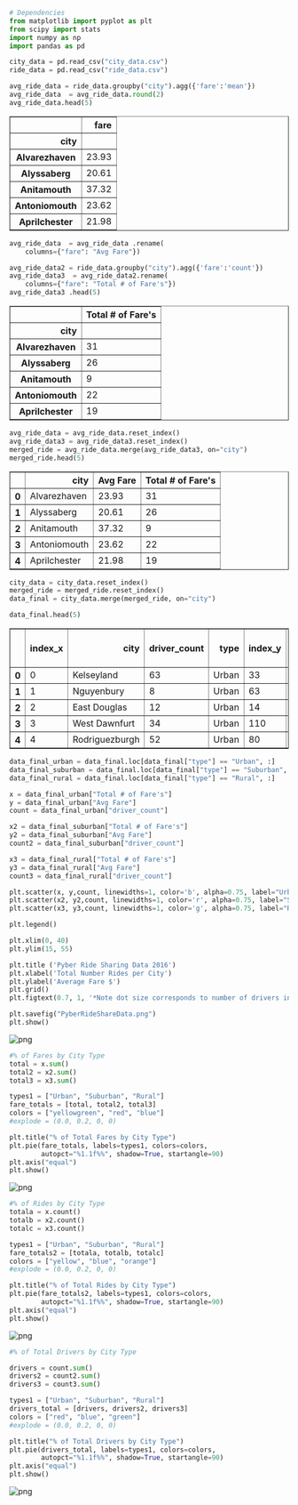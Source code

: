 

```python
# Dependencies
from matplotlib import pyplot as plt
from scipy import stats
import numpy as np
import pandas as pd
```


```python
city_data = pd.read_csv("city_data.csv")
ride_data = pd.read_csv("ride_data.csv")

```


```python
avg_ride_data = ride_data.groupby("city").agg({'fare':'mean'})
avg_ride_data  = avg_ride_data.round(2)
avg_ride_data.head(5)
```




<div>
<style scoped>
    .dataframe tbody tr th:only-of-type {
        vertical-align: middle;
    }

    .dataframe tbody tr th {
        vertical-align: top;
    }

    .dataframe thead th {
        text-align: right;
    }
</style>
<table border="1" class="dataframe">
  <thead>
    <tr style="text-align: right;">
      <th></th>
      <th>fare</th>
    </tr>
    <tr>
      <th>city</th>
      <th></th>
    </tr>
  </thead>
  <tbody>
    <tr>
      <th>Alvarezhaven</th>
      <td>23.93</td>
    </tr>
    <tr>
      <th>Alyssaberg</th>
      <td>20.61</td>
    </tr>
    <tr>
      <th>Anitamouth</th>
      <td>37.32</td>
    </tr>
    <tr>
      <th>Antoniomouth</th>
      <td>23.62</td>
    </tr>
    <tr>
      <th>Aprilchester</th>
      <td>21.98</td>
    </tr>
  </tbody>
</table>
</div>




```python
avg_ride_data  = avg_ride_data .rename(
    columns={"fare": "Avg Fare"})
```


```python
avg_ride_data2 = ride_data.groupby("city").agg({'fare':'count'})
avg_ride_data3  = avg_ride_data2.rename(
    columns={"fare": "Total # of Fare's"})
avg_ride_data3 .head(5)
```




<div>
<style scoped>
    .dataframe tbody tr th:only-of-type {
        vertical-align: middle;
    }

    .dataframe tbody tr th {
        vertical-align: top;
    }

    .dataframe thead th {
        text-align: right;
    }
</style>
<table border="1" class="dataframe">
  <thead>
    <tr style="text-align: right;">
      <th></th>
      <th>Total # of Fare's</th>
    </tr>
    <tr>
      <th>city</th>
      <th></th>
    </tr>
  </thead>
  <tbody>
    <tr>
      <th>Alvarezhaven</th>
      <td>31</td>
    </tr>
    <tr>
      <th>Alyssaberg</th>
      <td>26</td>
    </tr>
    <tr>
      <th>Anitamouth</th>
      <td>9</td>
    </tr>
    <tr>
      <th>Antoniomouth</th>
      <td>22</td>
    </tr>
    <tr>
      <th>Aprilchester</th>
      <td>19</td>
    </tr>
  </tbody>
</table>
</div>




```python
avg_ride_data = avg_ride_data.reset_index()
avg_ride_data3 = avg_ride_data3.reset_index()
merged_ride = avg_ride_data.merge(avg_ride_data3, on="city")
merged_ride.head(5)
```




<div>
<style scoped>
    .dataframe tbody tr th:only-of-type {
        vertical-align: middle;
    }

    .dataframe tbody tr th {
        vertical-align: top;
    }

    .dataframe thead th {
        text-align: right;
    }
</style>
<table border="1" class="dataframe">
  <thead>
    <tr style="text-align: right;">
      <th></th>
      <th>city</th>
      <th>Avg Fare</th>
      <th>Total # of Fare's</th>
    </tr>
  </thead>
  <tbody>
    <tr>
      <th>0</th>
      <td>Alvarezhaven</td>
      <td>23.93</td>
      <td>31</td>
    </tr>
    <tr>
      <th>1</th>
      <td>Alyssaberg</td>
      <td>20.61</td>
      <td>26</td>
    </tr>
    <tr>
      <th>2</th>
      <td>Anitamouth</td>
      <td>37.32</td>
      <td>9</td>
    </tr>
    <tr>
      <th>3</th>
      <td>Antoniomouth</td>
      <td>23.62</td>
      <td>22</td>
    </tr>
    <tr>
      <th>4</th>
      <td>Aprilchester</td>
      <td>21.98</td>
      <td>19</td>
    </tr>
  </tbody>
</table>
</div>




```python
city_data = city_data.reset_index()
merged_ride = merged_ride.reset_index()
data_final = city_data.merge(merged_ride, on="city")

data_final.head(5)
```




<div>
<style scoped>
    .dataframe tbody tr th:only-of-type {
        vertical-align: middle;
    }

    .dataframe tbody tr th {
        vertical-align: top;
    }

    .dataframe thead th {
        text-align: right;
    }
</style>
<table border="1" class="dataframe">
  <thead>
    <tr style="text-align: right;">
      <th></th>
      <th>index_x</th>
      <th>city</th>
      <th>driver_count</th>
      <th>type</th>
      <th>index_y</th>
      <th>Avg Fare</th>
      <th>Total # of Fare's</th>
    </tr>
  </thead>
  <tbody>
    <tr>
      <th>0</th>
      <td>0</td>
      <td>Kelseyland</td>
      <td>63</td>
      <td>Urban</td>
      <td>33</td>
      <td>21.81</td>
      <td>28</td>
    </tr>
    <tr>
      <th>1</th>
      <td>1</td>
      <td>Nguyenbury</td>
      <td>8</td>
      <td>Urban</td>
      <td>63</td>
      <td>25.90</td>
      <td>26</td>
    </tr>
    <tr>
      <th>2</th>
      <td>2</td>
      <td>East Douglas</td>
      <td>12</td>
      <td>Urban</td>
      <td>14</td>
      <td>26.17</td>
      <td>22</td>
    </tr>
    <tr>
      <th>3</th>
      <td>3</td>
      <td>West Dawnfurt</td>
      <td>34</td>
      <td>Urban</td>
      <td>110</td>
      <td>22.33</td>
      <td>29</td>
    </tr>
    <tr>
      <th>4</th>
      <td>4</td>
      <td>Rodriguezburgh</td>
      <td>52</td>
      <td>Urban</td>
      <td>80</td>
      <td>21.33</td>
      <td>23</td>
    </tr>
  </tbody>
</table>
</div>




```python
data_final_urban = data_final.loc[data_final["type"] == "Urban", :]
data_final_suburban = data_final.loc[data_final["type"] == "Suburban", :]
data_final_rural = data_final.loc[data_final["type"] == "Rural", :]
```


```python
x = data_final_urban["Total # of Fare's"]
y = data_final_urban["Avg Fare"]
count = data_final_urban["driver_count"]

x2 = data_final_suburban["Total # of Fare's"]
y2 = data_final_suburban["Avg Fare"]
count2 = data_final_suburban["driver_count"]

x3 = data_final_rural["Total # of Fare's"]
y3 = data_final_rural["Avg Fare"]
count3 = data_final_rural["driver_count"]

plt.scatter(x, y,count, linewidths=1, color='b', alpha=0.75, label="Urban")
plt.scatter(x2, y2,count, linewidths=1, color='r', alpha=0.75, label="Suburban")
plt.scatter(x3, y3,count, linewidths=1, color='g', alpha=0.75, label="Rural")

plt.legend()

plt.xlim(0, 40)
plt.ylim(15, 55)

plt.title ('Pyber Ride Sharing Data 2016')
plt.xlabel('Total Number Rides per City')
plt.ylabel('Average Fare $')
plt.grid()
plt.figtext(0.7, 1, '*Note dot size corresponds to number of drivers in city', horizontalalignment='right')

plt.savefig("PyberRideShareData.png")
plt.show()

```


![png](output_8_0.png)



```python
#% of Fares by City Type
total = x.sum()
total2 = x2.sum()
total3 = x3.sum()

types1 = ["Urban", "Suburban", "Rural"]
fare_totals = [total, total2, total3]
colors = ["yellowgreen", "red", "blue"]
#explode = (0.0, 0.2, 0, 0)
```


```python
plt.title("% of Total Fares by City Type")
plt.pie(fare_totals, labels=types1, colors=colors,
        autopct="%1.1f%%", shadow=True, startangle=90)
plt.axis("equal")
plt.show()
```


![png](output_10_0.png)



```python
#% of Rides by City Type
totala = x.count()
totalb = x2.count()
totalc = x3.count()

types1 = ["Urban", "Suburban", "Rural"]
fare_totals2 = [totala, totalb, totalc]
colors = ["yellow", "blue", "orange"]
#explode = (0.0, 0.2, 0, 0)
```


```python
plt.title("% of Total Rides by City Type")
plt.pie(fare_totals2, labels=types1, colors=colors,
        autopct="%1.1f%%", shadow=True, startangle=90)
plt.axis("equal")
plt.show()
```


![png](output_12_0.png)



```python
#% of Total Drivers by City Type

drivers = count.sum()
drivers2 = count2.sum()
drivers3 = count3.sum()

types1 = ["Urban", "Suburban", "Rural"]
drivers_total = [drivers, drivers2, drivers3]
colors = ["red", "blue", "green"]
#explode = (0.0, 0.2, 0, 0)
```


```python
plt.title("% of Total Drivers by City Type")
plt.pie(drivers_total, labels=types1, colors=colors,
        autopct="%1.1f%%", shadow=True, startangle=90)
plt.axis("equal")
plt.show()
```


![png](output_14_0.png)

